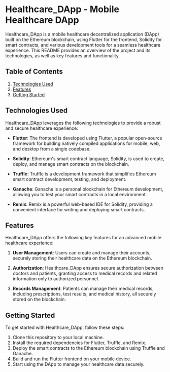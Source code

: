 # Healthcare_DApp - Mobile Healthcare DApp

Healthcare_DApp is a mobile healthcare decentralized application (DApp) built on the Ethereum blockchain, using Flutter for the frontend, Solidity for smart contracts, and various development tools for a seamless healthcare experience. This README provides an overview of the project and its technologies, as well as key features and functionality.

## Table of Contents

1. [Technologies Used](#technologies-used)
2. [Features](#features)
3. [Getting Started](#getting-started)

## Technologies Used

Healthcare_DApp leverages the following technologies to provide a robust and secure healthcare experience:

- **Flutter**: The frontend is developed using Flutter, a popular open-source framework for building natively compiled applications for mobile, web, and desktop from a single codebase.

- **Solidity**: Ethereum's smart contract language, Solidity, is used to create, deploy, and manage smart contracts on the blockchain.

- **Truffle**: Truffle is a development framework that simplifies Ethereum smart contract development, testing, and deployment.

- **Ganache**: Ganache is a personal blockchain for Ethereum development, allowing you to test your smart contracts in a local environment.

- **Remix**: Remix is a powerful web-based IDE for Solidity, providing a convenient interface for writing and deploying smart contracts.

## Features

Healthcare_DApp offers the following key features for an advanced mobile healthcare experience:

1. **User Management**: Users can create and manage their accounts, securely storing their healthcare data on the Ethereum blockchain.

2. **Authorization**: Healthcare_DApp ensures secure authorization between doctors and patients, granting access to medical records and related information only to authorized personnel.

3. **Records Management**: Patients can manage their medical records, including prescriptions, test results, and medical history, all securely stored on the blockchain.

## Getting Started

To get started with Healthcare_DApp, follow these steps:

1. Clone this repository to your local machine.
2. Install the required dependencies for Flutter, Truffle, and Remix.
3. Deploy the smart contracts to the Ethereum blockchain using Truffle and Ganache.
4. Build and run the Flutter frontend on your mobile device.
5. Start using the DApp to manage your healthcare data securely.

